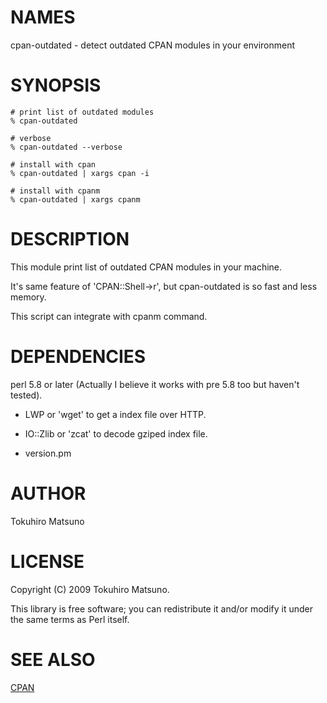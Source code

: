 # NAMES

cpan-outdated - detect outdated CPAN modules in your environment

# SYNOPSIS

    # print list of outdated modules
    % cpan-outdated

    # verbose
    % cpan-outdated --verbose

    # install with cpan
    % cpan-outdated | xargs cpan -i

    # install with cpanm
    % cpan-outdated | xargs cpanm

# DESCRIPTION

This module print list of outdated CPAN modules in your machine.

It's same feature of 'CPAN::Shell->r', but cpan-outdated is so fast and less memory.

This script can integrate with cpanm command.

# DEPENDENCIES

perl 5.8 or later (Actually I believe it works with pre 5.8 too but haven't tested).

- LWP or 'wget' to get a index file over HTTP.

- IO::Zlib or 'zcat' to decode gziped index file.

- version.pm

# AUTHOR

Tokuhiro Matsuno

# LICENSE

Copyright (C) 2009 Tokuhiro Matsuno.

This library is free software; you can redistribute it and/or modify it under the same terms as Perl itself.

# SEE ALSO

[CPAN](http://search.cpan.org/search?mode=module&query=CPAN)
